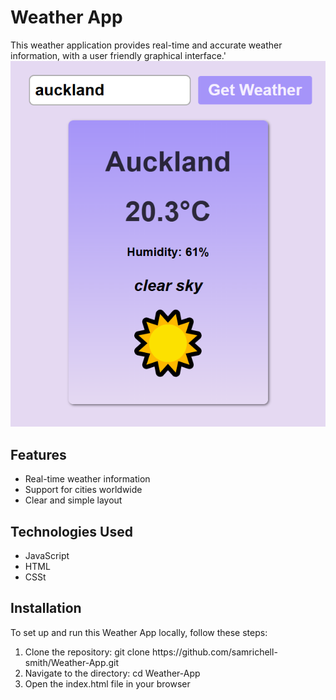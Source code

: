# Weather App

This weather application provides real-time and accurate weather information, with a user friendly graphical interface.'
<img src='weatherappss.png'>

<h2>Features</h2>
<ul>
  <li>Real-time weather information</li>
  <li>Support for cities worldwide</li>
 <li>Clear and simple layout</li> 
</ul>

<h2>Technologies Used</h2>
<ul>
  <li>JavaScript</li>
  <li>HTML</li>
 <li>CSSt</li> 
</ul>

<h2>Installation</h2>
To set up and run this Weather App locally, follow these steps:
<ol>
  <li>Clone the repository: git clone https://github.com/samrichell-smith/Weather-App.git</li>
  <li>Navigate to the directory: cd Weather-App</li>
  <li>Open the index.html file in your browser</li>
</ol>

